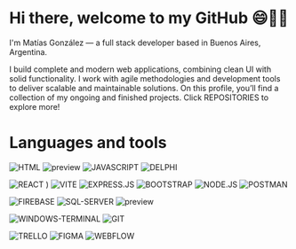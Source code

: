 # Hi there, welcome to my GitHub 😄👋🏼

I'm Matías González — a full stack developer based in Buenos Aires, Argentina. 

I build complete and modern web applications, combining clean UI with solid functionality. I work with agile methodologies and development tools to deliver scalable and maintainable solutions.
On this profile, you’ll find a collection of my ongoing and finished projects.
Click REPOSITORIES to explore more!


# Languages and tools


![HTML](https://img.shields.io/badge/HTML5-E34F26?style=for-the-badge&logo=html5&logoColor=white) ![preview](https://img.shields.io/badge/CSS3-1572B6?style=for-the-badge&logo=css3&logoColor=white)  ![JAVASCRIPT](https://img.shields.io/badge/JavaScript-323330?style=for-the-badge&logo=javascript&logoColor=F7DF1E)
![DELPHI](https://img.shields.io/badge/Delphi-B22222?style=for-the-badge&logo=delphi&logoColor=white)


![REACT](https://img.shields.io/badge/React-20232A?style=for-the-badge&logo=react&logoColor=61DAFB) 
) ![VITE](https://img.shields.io/badge/vite-%23646CFF.svg?style=for-the-badge&logo=vite&logoColor=white)
	![EXPRESS.JS](https://img.shields.io/badge/express.js-%23404d59.svg?style=for-the-badge&logo=express&logoColor=%2361DAFB)
![BOOTSTRAP](https://img.shields.io/badge/bootstrap-%238511FA.svg?style=for-the-badge&logo=bootstrap&logoColor=white)
![NODE.JS](https://img.shields.io/badge/node.js-6DA55F?style=for-the-badge&logo=node.js&logoColor=white)
![POSTMAN](https://img.shields.io/badge/Postman-FF6C37?style=for-the-badge&logo=Postman&logoColor=white)


![FIREBASE](https://img.shields.io/badge/firebase-a08021?style=for-the-badge&logo=firebase&logoColor=ffcd34) ![SQL-SERVER](https://img.shields.io/badge/Microsoft%20SQL%20Server-CC2927?style=for-the-badge&logo=microsoft%20sql%20server&logoColor=white)
![preview](https://img.shields.io/badge/VSCode-0078D4?style=for-the-badge&logo=visual%20studio%20code&logoColor=white)  


![WINDOWS-TERMINAL](https://img.shields.io/badge/Windows%20Terminal-%234D4D4D.svg?style=for-the-badge&logo=windows-terminal&logoColor=white)
	![GIT](https://img.shields.io/badge/git-%23F05033.svg?style=for-the-badge&logo=git&logoColor=white)


![TRELLO](https://img.shields.io/badge/Trello-0052CC?style=for-the-badge&logo=trello&logoColor=white) 	![FIGMA](https://img.shields.io/badge/figma-%23F24E1E.svg?style=for-the-badge&logo=figma&logoColor=white) ![WEBFLOW](https://img.shields.io/badge/webflow-%23146EF5.svg?style=for-the-badge&logo=webflow&logoColor=white)


